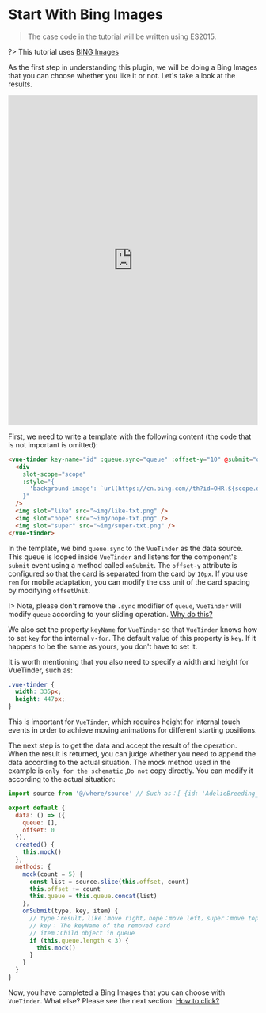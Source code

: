 # Start With Bing Images

> The case code in the tutorial will be written using ES2015.

?> This tutorial uses [BING Images](https://bing.com/)

As the first step in understanding this plugin, we will be doing a Bing Images that you can choose whether you like it or not. Let's take a look at the results.

<iframe width="100%" height="667" src="https://codesandbox.io/embed/vue-tinder-bing-images-zufp4" allowpaymentrequest allowfullscreen="allowfullscreen" frameborder="0"></iframe>

First, we need to write a template with the following content (the code that is not important is omitted):

``` html
<vue-tinder key-name="id" :queue.sync="queue" :offset-y="10" @submit="onSubmit">
  <div
    slot-scope="scope"
    :style="{
      'background-image': `url(https://cn.bing.com//th?id=OHR.${scope.data.id}_UHD.jpg&pid=hp&w=720&h=1280&rs=1&c=4&r=0)`
    }"
  />
  <img slot="like" src="~img/like-txt.png" />
  <img slot="nope" src="~img/nope-txt.png" />
  <img slot="super" src="~img/super-txt.png" />
</vue-tinder>
```

In the template, we bind `queue.sync` to the `VueTinder` as the data source. This queue is looped inside `VueTinder` and listens for the component's `submit` event using a method called `onSubmit`. The `offset-y` attribute is configured so that the card is separated from the card by `10px`. If you use `rem` for mobile adaptation, you can modify the css unit of the card spacing by modifying `offsetUnit`.

!> Note, please don't remove the `.sync` modifier of `queue`, `VueTinder` will modify `queue` according to your sliding operation. [Why do this? ](https://vuejs.org/v2/guide/components-custom-events.html#sync-Modifier)

We also set the property `keyName` for `VueTinder` so that `VueTinder` knows how to set `key` for the internal `v-for`. The default value of this property is `key`. If it happens to be the same as yours, you don't have to set it.

It is worth mentioning that you also need to specify a width and height for VueTinder, such as:

``` css
.vue-tinder {
  width: 335px;
  height: 447px;
}
```

This is important for `VueTinder`, which requires height for internal touch events in order to achieve moving animations for different starting positions.

The next step is to get the data and accept the result of the operation. When the result is returned, you can judge whether you need to append the data according to the actual situation. The mock method used in the example is `only for the schematic` ,`Do not` copy directly. You can modify it according to the actual situation:
```js
import source from '@/where/source' // Such as：[ {id: 'AdelieBreeding_ZH-CN1750945258'} , ... ]

export default {
  data: () => ({
    queue: [],
    offset: 0
  }),
  created() {
    this.mock()
  },
  methods: {
    mock(count = 5) {
      const list = source.slice(this.offset, count)
      this.offset += count
      this.queue = this.queue.concat(list)
    },
    onSubmit(type, key, item) {
      // type：result，like：move right，nope：move left，super：move top
      // key： The keyName of the removed card
      // item：Child object in queue
      if (this.queue.length < 3) {
        this.mock()
      }
    }
  }
}
```

Now, you have completed a Bing Images that you can choose with `VueTinder`. What else? Please see the next section: [How to click?](/how-to-click)

